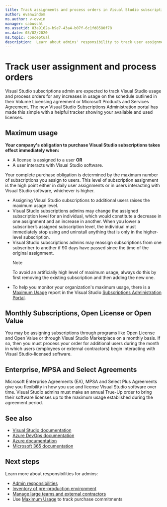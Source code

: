 ```yaml
---
title: Track assignments and process orders in Visual Studio subscriptions | Visual Studio Marketplace
author: evanwindom
ms.author: v-evwin
manager: cabuschl
ms.assetid: 83a9162a-b9e7-43a4-b07f-6c1fd8580f78
ms.date: 03/02/2020
ms.topic: conceptual
description:  Learn about admins' responsibility to track user assignments and process orders.
---
```


# Track user assignment and process orders
Visual Studio subscriptions admin are expected to track Visual Studio usage and process orders for any increases in usage on the schedule outlined in their Volume Licensing agreement or Microsoft Products and Services Agreement. The new Visual Studio Subscriptions Administration portal has made this simple with a helpful tracker showing your available and used licenses.

## Maximum usage
**Your company's obligation to purchase Visual Studio subscriptions takes effect immediately when:**
- A license is assigned to a user **OR**
- A user interacts with Visual Studio software.

Your complete purchase obligation is determined by the maximum number of subscriptions you assign to users. This level of subscription assignment is the high point either in daily user assignments or in users interacting with Visual Studio software, whichever is higher.

- Assigning Visual Studio subscriptions to additional users raises the maximum usage level.  
- Visual Studio subscriptions admins may change the assigned subscription level for an individual, which would constitute a decrease in one assignment and an increase in another. When you lower a subscriber’s assigned subscription level, the individual must immediately stop using and uninstall anything that is only in the higher-level subscription. 
- Visual Studio subscriptions admins may reassign subscriptions from one subscriber to another if 90 days have passed since the time of the original assignment. 
    > [!NOTE]
    > To avoid an artificially high level of maximum usage, always do this by first removing the existing subscription and then adding the new one. 
- To help you monitor your organization's maximum usage, there is a [Maximum Usage](maximum-usage.md) report in the Visual Studio [Subscriptions Administration Portal](https://manage.visualstudio.com). 

## Monthly Subscriptions, Open License or Open Value
You may be assigning subscriptions through  programs like Open License and Open Value or through Visual Studio Marketplace on a monthly basis. If so, then you must process your order for additional users during the month in which users (employees or external contractors) begin interacting with Visual Studio-licensed software.

## Enterprise, MPSA and Select Agreements
Microsoft Enterprise Agreements (EA), MPSA and Select Plus Agreements give you flexibility in how you use and license Visual Studio software over time. Visual Studio admins must make an annual True-Up order to bring their software licenses up to the maximum usage established during the agreement period.

## See also
- [Visual Studio documentation](/visualstudio/)
- [Azure DevOps documentation](/azure/devops/)
- [Azure documentation](/azure/)
- [Microsoft 365 documentation](/microsoft-365/)

## Next steps
Learn more about responsibilities for admins:
- [Admin responsibilities](admin-responsibilities.md)
- [Inventory of pre-production environment](admin-inventory.md)
- [Manage large teams and external contractors](manage-teams.md)
- Use [Maximum Usage](maximum-usage.md) to track purchase commitments